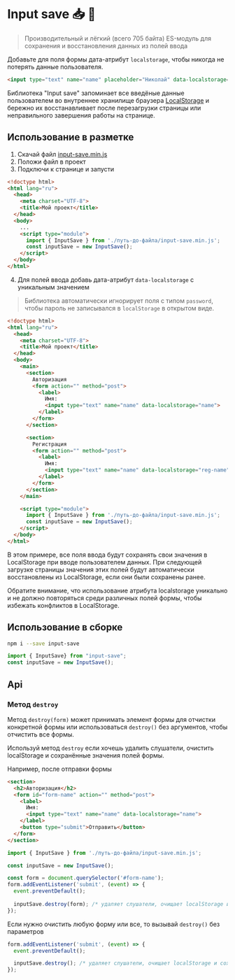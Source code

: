 # Input save 📥 💾
> Производительный и лёгкий (всего 705 байта) ES-модуль для сохранения и восстановления данных из полей ввода 

Добавьте для поля формы дата-атрибут `localstorage`, чтобы никогда не потерять данные пользователя.

```html
<input type="text" name="name" placeholder="Николай" data-localstorage="name">
```

Библиотека "Input save" запоминает все введёные данные пользователем во внутреннее хранилище браузера [LocalStorage](https://developer.mozilla.org/en-US/docs/Web/API/Window/localStorage) и бережно их восстанавливает после перезагрузки страницы или неправильного завершения работы на странице.

## Использование в разметке
1. Скачай файл [input-save.min.js](./dist/input-save.min.js)
2. Положи файл в проект
3. Подключи к странице и запусти
```html
<!doctype html>
<html lang="ru">
  <head>
    <meta charset="UTF-8">
    <title>Мой проект</title>
  </head>
  <body>
    ...  
    <script type="module">
      import { InputSave } from './путь-до-файла/input-save.min.js';
      const inputSave = new InputSave();
    </script>
  </body>
</html>
```
4. Для полей ввода добавь дата-атрибут `data-localstorage` с уникальным значением

> Библиотека автоматически игнорирует поля с типом `password`, чтобы пароль не записывался в `localStorage` в открытом виде.

```html
<!doctype html>
<html lang="ru">
  <head>
    <meta charset="UTF-8">
    <title>Мой проект</title>
  </head>
  <body>
    <main>
      <section>
        Авторизация
        <form action="" method="post">
          <label>
            Имя:
            <input type="text" name="name" data-localstorage="name">
          </label>
        </form>
      </section>

      <section>
        Регистрация
        <form action="" method="post">
          <label>
            Имя:
            <input type="text" name="name" data-localstorage="reg-name">
          </label>
        </form>
      </section>
    </main>

    <script type="module">
      import { InputSave } from './путь-до-файла/input-save.min.js';
      const inputSave = new InputSave();
    </script>
  </body>
</html>
```
В этом примере, все поля ввода будут сохранять свои значения в LocalStorage при вводе пользователем данных. При следующей загрузке страницы значения этих полей будут автоматически восстановлены из LocalStorage, если они были сохранены ранее.

Обратите внимание, что использование атрибута localstorage уникально и не должно повторяться среди различных полей формы, чтобы избежать конфликтов в LocalStorage.

## Использование в сборке
```bash
npm i --save input-save
```

```js
import { InputSave} from "input-save";
const inputSave = new InputSave();
```

## Api
### Метод `destroy`
Метод `destroy(form)` может принимать элемент формы для отчистки конкретной формы или использоваться `destroy()` без аргументов, чтобы отчистить все формы.

Используй метод `destroy` если хочешь удалить слушатели, очистить localStorage и сохранённые значения полей формы.

Например, после отправки формы

```html
<section>
  <h2>Авторизация</h2>
  <form id="form-name" action="" method="post">
    <label>
      Имя:
      <input type="text" name="name" data-localstorage="name">
    </label>
    <button type="submit">Отправить</button>
  </form>
</section>
```

```js
import { InputSave } from './путь-до-файла/input-save.min.js';

const inputSave = new InputSave();

const form = document.querySelector('#form-name');
form.addEventListener('submit', (event) => {
  event.preventDefault();
  
  inputSave.destroy(form); /* удаляет слушатели, очищает localStorage и сохранённые значения инпутов у конкретной формы с id="form-name" */
});
```

Если нужно очистить любую форму или все, то вызывай `destroy()` без параметров
```js
form.addEventListener('submit', (event) => {
  event.preventDefault();

  inputSave.destroy(); /* удаляет слушатели, очищает localStorage и сохранённые значения инпутов */
});
```
